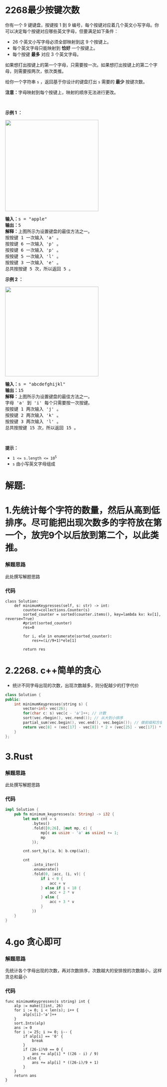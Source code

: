 # 2268最少按键次数
<p>你有一个 9 键键盘，按键按 1 到 9 编号，每个按键对应着几个英文小写字母。你可以决定每个按键对应哪些英文字母，但要满足如下条件：</p>

<ul>
	<li>26 个英文小写字母必须全部映射到这 9 个按键上。</li>
	<li>每个英文字母只能映射到 <strong>恰好</strong> 一个按键上。</li>
	<li>每个按键 <strong>最多</strong> 对应 3 个英文字母。</li>
</ul>

<p>如果想打出按键上的第一个字母，只需要按一次。如果想打出按键上的第二个字母，则需要按两次，依次类推。</p>

<p>给你一个字符串 <code>s</code> ，返回基于你设计的键盘打出 <code>s</code> 需要的<strong> 最少</strong> 按键次数。</p>

<p><b>注意：</b>字母映射到每个按键上，映射的顺序无法进行更改。</p>

<p>&nbsp;</p>

<p><strong>示例 1 ：</strong></p>
<img src="https://assets.leetcode.com/uploads/2022/05/05/image-20220505184346-1.png" style="width: 300px; height: 293px;" />
<pre>
<strong>输入：</strong>s = "apple"
<strong>输出：</strong>5
<strong>解释：</strong>上图所示为设置键盘的最佳方法之一。
按按键 1 一次输入 'a' 。
按按键 6 一次输入 'p' 。
按按键 6 一次输入 'p' 。
按按键 5 一次输入 'l' 。
按按键 3 一次输入 'e' 。
总共按按键 5 次，所以返回 5 。</pre>

<p><strong>示例 2 ：</strong></p>
<img src="https://assets.leetcode.com/uploads/2022/05/05/image-20220505203823-1.png" style="width: 300px; height: 288px;" />
<pre>
<strong>输入：</strong>s = "abcdefghijkl"
<strong>输出：</strong>15
<strong>解释：</strong>上图所示为设置键盘的最佳方法之一。
字母 'a' 到 'i' 每个只需要按一次按键。
按按键 1 两次输入 'j' 。
按按键 2 两次输入 'k' 。
按按键 3 两次输入 'l' 。
总共按按键 15 次，所以返回 15 。
</pre>

<p>&nbsp;</p>

<p><strong>提示：</strong></p>

<ul>
	<li><code>1 &lt;= s.length &lt;= 10<sup>5</sup></code></li>
	<li><code>s</code> 由小写英文字母组成</li>
</ul>
































# 解题:
# 1.先统计每个字符的数量，然后从高到低排序。尽可能把出现次数多的字符放在第一个，放完9个以后放到第二个，以此类推。
### 解题思路
此处撰写解题思路

### 代码

```python3
class Solution:
    def minimumKeypresses(self, s: str) -> int:
        counter=collections.Counter(s)
        sorted_counter = sorted(counter.items(), key=lambda kv: kv[1], reverse=True)
        #print(sorted_counter)
        res=0

        for i, ele in enumerate(sorted_counter):
            res+=(i//9+1)*ele[1]

        return res
```
# 2.2268. c++简单的贪心
- 统计不同字母出现的次数，出现次数越多，则分配越少的打字代价
```c++
class Solution {
public:
    int minimumKeypresses(string s) {
        vector<int> vec(26);
        for(char c: s) vec[c - 'a']++; // 计数
        sort(vec.rbegin(), vec.rend()); // 从大到小排序
        partial_sum(vec.begin(), vec.end(), vec.begin()); // 做前缀和方便计算
        return vec[8] + (vec[17] - vec[8]) * 2 + (vec[25] - vec[17]) * 3;
    }
};
```
# 3.Rust
### 解题思路
此处撰写解题思路

### 代码

```rust []
impl Solution {
    pub fn minimum_keypresses(s: String) -> i32 {
        let mut cnt = s
            .bytes()
            .fold([0;26], |mut mp, c| {
                mp[c as usize - 'a' as usize] += 1;
                mp
            });

        cnt.sort_by(|a, b| b.cmp(&a));

        cnt 
            .into_iter()   
            .enumerate()
            .fold(0, |acc, (i, v)| {
                if i < 9 {
                    acc + v
                } else if i < 18 {
                    acc + 2 * v
                } else {
                    acc + 3 * v
                }
            })
    }
}
```
# 4.go 贪心即可
### 解题思路
先统计各个字母出现的次数，再对次数排序，次数越大的安排按的次数越小，这样贪总和最小

### 代码

```golang
func minimumKeypresses(s string) int {
	alp := make([]int, 26)
	for i := 0; i < len(s); i++ {
		alp[s[i]-'a']++
	}
	sort.Ints(alp)
	ans := 0
	for i := 25; i >= 0; i-- {
		if alp[i] == '0' {
			break
		}
		if (26-i)%9 == 0 {
			ans += alp[i] * ((26 - i) / 9)
		} else {
			ans += alp[i] * ((26-i)/9 + 1)
		}
	}
	return ans
}
```
